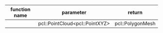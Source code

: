 |function name|parameter|return|
|:---:|:---:|:---:|
||pcl::PointCloud\<pcl::PointXYZ\>|pcl::PolygonMesh
